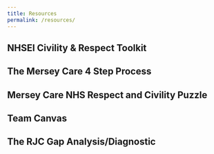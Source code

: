 ```yaml
---
title: Resources
permalink: /resources/
---
```


## NHSEI Civility & Respect Toolkit

## The Mersey Care 4 Step Process

## Mersey Care NHS Respect and Civility Puzzle

## Team Canvas

## The RJC Gap Analysis/Diagnostic
